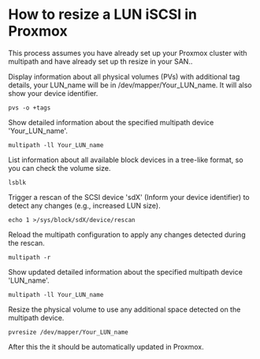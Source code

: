 
# How to resize a LUN iSCSI in Proxmox 

This process assumes you have already set up your Proxmox cluster with multipath and have already set up th resize in your SAN..

Display information about all physical volumes (PVs) with additional tag details, your LUN_name will be in /dev/mapper/Your_LUN_name. It will also show your device identifier.

    pvs -o +tags 

Show detailed information about the specified multipath device 'Your_LUN_name'.

    multipath -ll Your_LUN_name

List information about all available block devices in a tree-like format, so you can check the volume size.

    lsblk 

Trigger a rescan of the SCSI device 'sdX' (Inform your device identifier) to detect any changes (e.g., increased LUN size).

    echo 1 >/sys/block/sdX/device/rescan

Reload the multipath configuration to apply any changes detected during the rescan.

    multipath -r

Show updated detailed information about the specified multipath device 'LUN_name'.

    multipath -ll Your_LUN_name

Resize the physical volume to use any additional space detected on the multipath device.

    pvresize /dev/mapper/Your_LUN_name

After this the it should be automatically updated in Proxmox.
